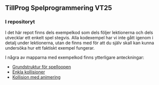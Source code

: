 ## TillProg Spelprogrammering VT25

### I repositoryt

I det här repot finns dels exempelkod som dels följer lektionerna och dels utvecklar ett enkelt spel stegvis. Alla kodexempel har vi inte gått igenom i detalj under lektionerna, utan de finns med för att du själv skall kan kunna undersöka hur ett faktiskt exempel fungerar.

I några av mapparna med exempelkod finns ytterligare anteckningar:

* [Grundstruktur för spelloopen](exempelkod/01-grundstruktur-med-klasser/README.md)
* [Enkla kollisioner](exempelkod/02-enkla-kollisioner/README.md)
* [Kollision med animering](exempelkod/03-kollision-med-animering/README.md)

